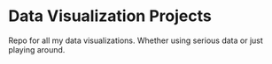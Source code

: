 # Data Visualization Projects
Repo for all my data visualizations. Whether using serious data or just playing around. 

